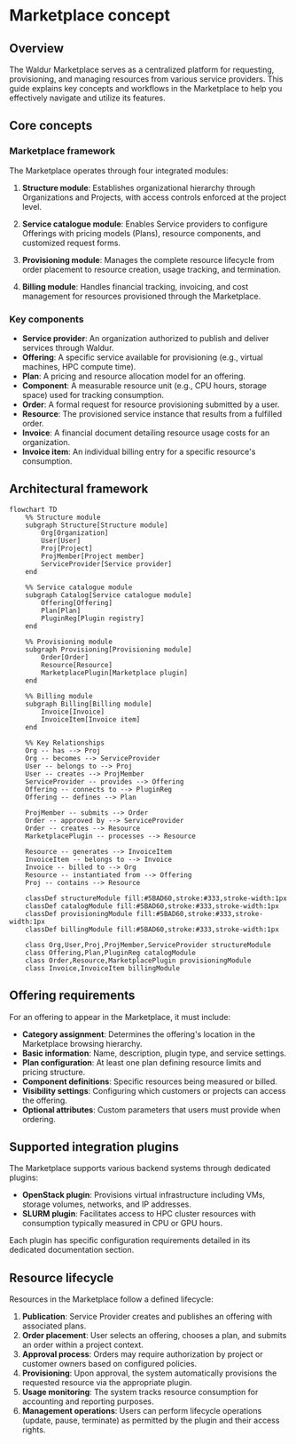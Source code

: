 # Marketplace concept

## Overview

The Waldur Marketplace serves as a centralized platform for requesting, provisioning, and managing resources from various service providers. This guide explains key concepts and workflows in the Marketplace to help you effectively navigate and utilize its features.

## Core concepts

### Marketplace framework

The Marketplace operates through four integrated modules:

1. **Structure module**: Establishes organizational hierarchy through Organizations and Projects, with access controls enforced at the project level.

2. **Service catalogue module**: Enables Service providers to configure Offerings with pricing models (Plans), resource components, and customized request forms.

3. **Provisioning module**: Manages the complete resource lifecycle from order placement to resource creation, usage tracking, and termination.

4. **Billing module**: Handles financial tracking, invoicing, and cost management for resources provisioned through the Marketplace.


### Key components

- **Service provider**: An organization authorized to publish and deliver services through Waldur.
- **Offering**: A specific service available for provisioning (e.g., virtual machines, HPC compute time).
- **Plan**: A pricing and resource allocation model for an offering.
- **Component**: A measurable resource unit (e.g., CPU hours, storage space) used for tracking consumption.
- **Order**: A formal request for resource provisioning submitted by a user.
- **Resource**: The provisioned service instance that results from a fulfilled order.
- **Invoice**: A financial document detailing resource usage costs for an organization.
- **Invoice item**: An individual billing entry for a specific resource's consumption.

## Architectural framework

```mermaid
flowchart TD
    %% Structure module
    subgraph Structure[Structure module]
        Org[Organization]
        User[User]
        Proj[Project]
        ProjMember[Project member]
        ServiceProvider[Service provider]
    end
    
    %% Service catalogue module
    subgraph Catalog[Service catalogue module]
        Offering[Offering]
        Plan[Plan]
        PluginReg[Plugin registry]
    end
    
    %% Provisioning module
    subgraph Provisioning[Provisioning module]
        Order[Order]
        Resource[Resource]
        MarketplacePlugin[Marketplace plugin]
    end
    
    %% Billing module
    subgraph Billing[Billing module]
        Invoice[Invoice]
        InvoiceItem[Invoice item]
    end
    
    %% Key Relationships
    Org -- has --> Proj
    Org -- becomes --> ServiceProvider
    User -- belongs to --> Proj
    User -- creates --> ProjMember
    ServiceProvider -- provides --> Offering
    Offering -- connects to --> PluginReg
    Offering -- defines --> Plan
    
    ProjMember -- submits --> Order
    Order -- approved by --> ServiceProvider
    Order -- creates --> Resource
    MarketplacePlugin -- processes --> Resource
    
    Resource -- generates --> InvoiceItem
    InvoiceItem -- belongs to --> Invoice
    Invoice -- billed to --> Org
    Resource -- instantiated from --> Offering
    Proj -- contains --> Resource
    
    classDef structureModule fill:#5BAD60,stroke:#333,stroke-width:1px
    classDef catalogModule fill:#5BAD60,stroke:#333,stroke-width:1px
    classDef provisioningModule fill:#5BAD60,stroke:#333,stroke-width:1px
    classDef billingModule fill:#5BAD60,stroke:#333,stroke-width:1px
    
    class Org,User,Proj,ProjMember,ServiceProvider structureModule
    class Offering,Plan,PluginReg catalogModule
    class Order,Resource,MarketplacePlugin provisioningModule
    class Invoice,InvoiceItem billingModule
```

## Offering requirements

For an offering to appear in the Marketplace, it must include:

- **Category assignment**: Determines the offering's location in the Marketplace browsing hierarchy.
- **Basic information**: Name, description, plugin type, and service settings.
- **Plan configuration**: At least one plan defining resource limits and pricing structure.
- **Component definitions**: Specific resources being measured or billed.
- **Visibility settings**: Configuring which customers or projects can access the offering.
- **Optional attributes**: Custom parameters that users must provide when ordering.

## Supported integration plugins

The Marketplace supports various backend systems through dedicated plugins:

- **OpenStack plugin**: Provisions virtual infrastructure including VMs, storage volumes, networks, and IP addresses.
- **SLURM plugin**: Facilitates access to HPC cluster resources with consumption typically measured in CPU or GPU hours.

Each plugin has specific configuration requirements detailed in its dedicated documentation section.

## Resource lifecycle

Resources in the Marketplace follow a defined lifecycle:

1. **Publication**: Service Provider creates and publishes an offering with associated plans.
2. **Order placement**: User selects an offering, chooses a plan, and submits an order within a project context.
3. **Approval process**: Orders may require authorization by project or customer owners based on configured policies.
4. **Provisioning**: Upon approval, the system automatically provisions the requested resource via the appropriate plugin.
5. **Usage monitoring**: The system tracks resource consumption for accounting and reporting purposes.
6. **Management operations**: Users can perform lifecycle operations (update, pause, terminate) as permitted by the plugin and their access rights.